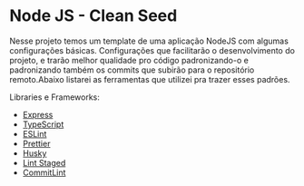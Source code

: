 # Node JS - Clean Seed

Nesse projeto temos um template de uma aplicação NodeJS com algumas configurações básicas. Configurações que facilitarão o desenvolvimento do projeto, e trarão melhor qualidade pro código padronizando-o e padronizando também os commits que subirão para o repositório remoto.Abaixo listarei as ferramentas que utilizei pra trazer esses padrões.

Libraries e Frameworks:

- [Express](https://expressjs.com/)
- [TypeScript](https://www.typescriptlang.org/)
- [ESLint](https://eslint.org/)
- [Prettier](https://prettier.io/)
- [Husky](https://typicode.github.io/husky/#/)
- [Lint Staged](https://github.com/okonet/lint-staged)
- [CommitLint](https://commitlint.js.org/#/)
